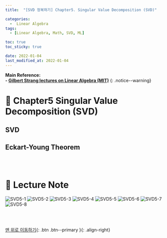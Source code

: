 ```yaml
---
title:  "[SVD 정복하기] Chapter5. Singular Value Decomposition (SVD)" 

categories:
  -  Linear Algebra
tags:
  - [Linear Algebra, Math, SVD, ML]

toc: true
toc_sticky: true

date: 2022-01-04
last_modified_at: 2022-01-04
---
```


**Main Reference: <br>- [Gilbert Strang lectures on Linear Algebra (MIT)](https://www.youtube.com/watch?v=7UJ4CFRGd-U&list=PLE7DDD91010BC51F8)**
{: .notice--warning}

# 📘 Chapter5 Singular Value Decomposition (SVD)

## SVD
## Eckart-Young Theorem


<br>
<br>



# 📘 Lecture Note

![SVD5-1](https://user-images.githubusercontent.com/96368476/148060919-66dc853a-ddce-4f3b-a485-9047ba9eea74.jpg)
![SVD5-2](https://user-images.githubusercontent.com/96368476/148060933-a1790669-f789-444f-bf59-57eb7a6d9a5a.jpg)
![SVD5-3](https://user-images.githubusercontent.com/96368476/148060937-38370a65-bf99-43b4-bea2-596ec8b96865.jpg)
![SVD5-4](https://user-images.githubusercontent.com/96368476/148060946-eea60fc9-c699-4394-975c-1c74315d0614.jpg)
![SVD5-5](https://user-images.githubusercontent.com/96368476/148060960-8d9bb48c-3cd5-4136-8d40-1713d4feabf5.jpg)
![SVD5-6](https://user-images.githubusercontent.com/96368476/148061026-70de080d-30df-4f10-baae-455dd45da57b.jpg)
![SVD5-7](https://user-images.githubusercontent.com/96368476/148061035-66af1229-7bcf-4798-8d26-3de5ba5dd272.jpg)
![SVD5-8](https://user-images.githubusercontent.com/96368476/148061039-de2d76b5-a5a5-4cda-b421-7eb8720d5786.jpg)




<br>
<br>

[맨 위로 이동하기](#){: .btn .btn--primary }{: .align-right}
